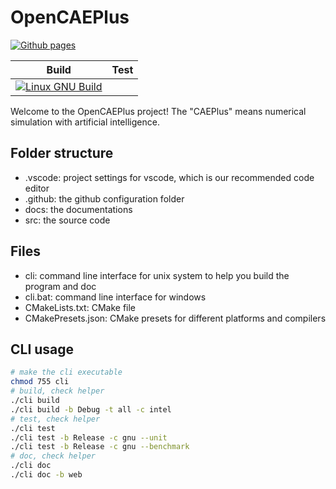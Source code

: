 # OpenCAEPlus

[![Github pages](https://github.com/FaspDevTeam/OpenCAEPlus/actions/workflows/gh-page.yml/badge.svg)](https://github.com/FaspDevTeam/OpenCAEPlus/actions/workflows/gh-page.yml)

| Build | Test |
|:-----:|:----:|
|[![Linux GNU Build](https://github.com/FaspDevTeam/OpenCAEPlus/actions/workflows/linux_gnu_build.yml/badge.svg)](https://github.com/FaspDevTeam/OpenCAEPlus/actions/workflows/linux_gnu_build.yml)||

Welcome to the OpenCAEPlus project! The "CAEPlus" means numerical simulation with artificial intelligence. 

## Folder structure
- .vscode: project settings for vscode, which is our recommended code editor
- .github: the github configuration folder
- docs: the documentations
- src: the source code

## Files
- cli: command line interface for unix system to help you build the program and doc 
- cli.bat: command line interface for windows
- CMakeLists.txt: CMake file
- CMakePresets.json: CMake presets for different platforms and compilers

## CLI usage

``` sh
# make the cli executable
chmod 755 cli 
# build, check helper
./cli build
./cli build -b Debug -t all -c intel 
# test, check helper
./cli test
./cli test -b Release -c gnu --unit 
./cli test -b Release -c gnu --benchmark 
# doc, check helper
./cli doc 
./cli doc -b web

```